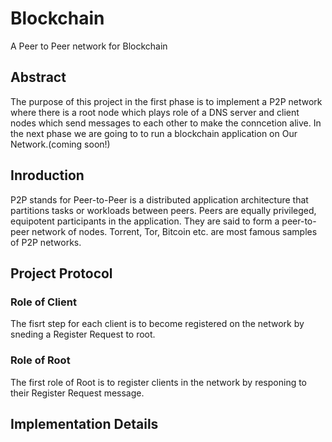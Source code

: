 # Blockchain
A Peer to Peer network for Blockchain
## Abstract
The purpose of this project in the first phase is to implement a P2P network where there is a root node which plays role of a DNS server and client nodes which send messages to each other to make the conncetion alive.
In the next phase we are going to to run a blockchain application on Our Network.(coming soon!)
## Inroduction
P2P stands for Peer-to-Peer is a distributed application architecture that partitions tasks or workloads between peers. Peers are equally privileged, equipotent participants in the application. They are said to form a peer-to-peer network of nodes. Torrent, Tor, Bitcoin etc. are most famous samples of P2P networks.
## Project Protocol
### Role of Client
The fisrt step for each client is to become registered on the network by sneding a Register Request to root. 
### Role of Root
The first role of Root is to register clients in the network by responing to their Register Request message.
## Implementation Details

